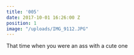 ```yaml
---
title: '005'
date: 2017-10-01 16:26:00 Z
position: 1
image: "/uploads/IMG_9112.JPG"
---
```


That time when you were an ass with a cute one 